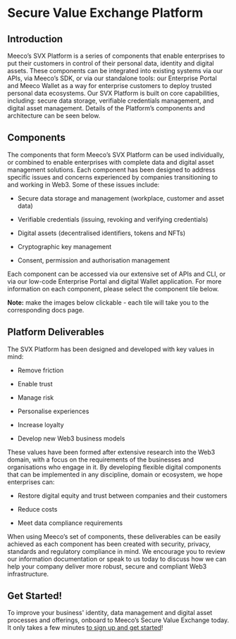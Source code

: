# Secure Value Exchange Platform

## Introduction
Meeco’s SVX Platform is a series of components that enable enterprises to put their customers in control of their personal data, identity and digital assets. These components can be integrated into existing systems via our APIs, via Meeco’s SDK, or via our standalone tools: our Enterprise Portal and Meeco Wallet as a way for enterprise customers to deploy trusted personal data ecosystems. Our SVX Platform is built on core capabilities, including: secure data storage, verifiable credentials management, and digital asset management. Details of the Platform’s components and architecture can be seen below.

## Components
The components that form Meeco’s SVX Platform can be used individually, or combined to enable enterprises with complete data and digital asset management solutions. Each component has been designed to address specific issues and concerns experienced by companies transitioning to and working in Web3. Some of these issues include:

* Secure data storage and management (workplace, customer and asset data)

* Verifiable credentials (issuing, revoking and verifying credentials)

* Digital assets (decentralised identifiers, tokens and NFTs)

* Cryptographic key management

* Consent, permission and authorisation management

Each component can be accessed via our extensive set of APIs and CLI, or via our low-code Enterprise Portal and digital Wallet application. For more information on each component, please select the component tile below.

 

**Note:** make the images below clickable - each tile will take you to the corresponding docs page.


 [](.gitbook/assets/svx_overview_1.jpeg)

## Platform Deliverables
The SVX Platform has been designed and developed with key values in mind:

* Remove friction

* Enable trust

* Manage risk

* Personalise experiences

* Increase loyalty

* Develop new Web3 business models

These values have been formed after extensive research into the Web3 domain, with a focus on the requirements of the businesses and organisations who engage in it. By developing flexible digital components that can be implemented in any discipline, domain or ecosystem, we hope enterprises can:

* Restore digital equity and trust between companies and their customers

* Reduce costs

* Meet data compliance requirements

When using Meeco’s set of components, these deliverables can be easily achieved as each component has been created with security, privacy, standards and regulatory compliance in mind. We encourage you to review our information documentation or speak to us today to discuss how we can help your company deliver more robust, secure and compliant Web3 infrastructure.

[](.gitbook/assets/svx_overview_2.png)
 

## Get Started!
To improve your business' identity, data management and digital asset processes and offerings, onboard to Meeco’s Secure Value Exchange today. It only takes a few minutes [to sign up and get started](https://dev.meeco.me/)!
